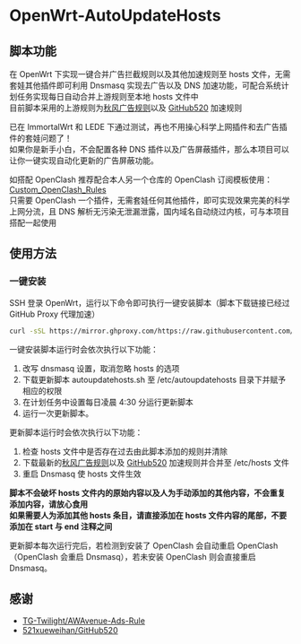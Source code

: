 # OpenWrt-AutoUpdateHosts  

## 脚本功能
在 OpenWrt 下实现一键合并广告拦截规则以及其他加速规则至 hosts 文件，无需套娃其他插件即可利用 Dnsmasq 实现去广告以及 DNS 加速功能，可配合系统计划任务实现每日自动合并上游规则至本地 hosts 文件中    
目前脚本采用的上游规则为[秋风广告规则](https://github.com/TG-Twilight/AWAvenue-Ads-Rule)以及 [GitHub520](https://github.com/521xueweihan/GitHub520) 加速规则  

已在 ImmortalWrt 和 LEDE 下通过测试，再也不用操心科学上网插件和去广告插件的套娃问题了！  
如果你是新手小白，不会配置各种 DNS 插件以及广告屏蔽插件，那么本项目可以让你一键实现自动化更新的广告屏蔽功能。

如搭配 OpenClash 推荐配合本人另一个仓库的 OpenClash 订阅模板使用：  
[Custom_OpenClash_Rules](https://github.com/Aethersailor/Custom_OpenClash_Rules)  
只需要 OpenClash 一个插件，无需套娃任何其他插件，即可实现效果完美的科学上网分流，且 DNS 解析无污染无泄漏泄露，国内域名自动绕过内核，可与本项目搭配一起使用 

## 使用方法  
### 一键安装  
SSH 登录 OpenWrt，运行以下命令即可执行一键安装脚本（脚本下载链接已经过 GitHub Proxy 代理加速）  
```bash
curl -sSL https://mirror.ghproxy.com/https://raw.githubusercontent.com/Aethersailor/OpenWrt-AutoUpdateHosts/main/install.sh | sh
```
一键安装脚本运行时会依次执行以下功能：  
1. 改写 dnsmasq 设置，取消忽略 hosts 的选项  
2. 下载更新脚本 autoupdatehosts.sh 至 /etc/autoupdatehosts 目录下并赋予相应的权限  
3. 在计划任务中设置每日凌晨 4:30 分运行更新脚本  
4. 运行一次更新脚本。  

更新脚本运行时会依次执行以下功能：  
1. 检查 hosts 文件中是否存在过去由此脚本添加的规则并清除  
2. 下载最新的[秋风广告规则](https://github.com/TG-Twilight/AWAvenue-Ads-Rule)以及 [GitHub520](https://github.com/521xueweihan/GitHub520) 加速规则并合并至 /etc/hosts 文件
3. 重启 Dnsmasq 使 hosts 文件生效  

**脚本不会破坏 hosts 文件内的原始内容以及人为手动添加的其他内容，不会重复添加内容，请放心食用**  
**如果需要人为添加其他 hosts 条目，请直接添加在 hosts 文件内容的尾部，不要添加在 start 与 end 注释之间**  

更新脚本每次运行完后，若检测到安装了 OpenClash 会自动重启 OpenClash（OpenClash 会重启 Dnsmasq），若未安装 OpenClash 则会直接重启 Dnsmasq。  

## 感谢  
- [TG-Twilight/AWAvenue-Ads-Rule](https://github.com/TG-Twilight/AWAvenue-Ads-Rule)  
- [521xueweihan/GitHub520](https://github.com/521xueweihan/GitHub520)  

